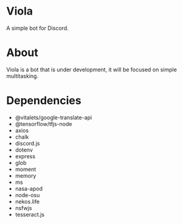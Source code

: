# Viola
A simple bot for Discord.
# About
Viola is a bot that is under development, it will be focused on simple multitasking.
# Dependencies
- @vitalets/google-translate-api  
- @tensorflow/tfjs-node  
- axios  
- chalk  
- discord.js  
- dotenv  
- express  
- glob  
- moment  
- memory  
- ms  
- nasa-apod  
- node-osu  
- nekos.life  
- nsfwjs  
- tesseract.js  

